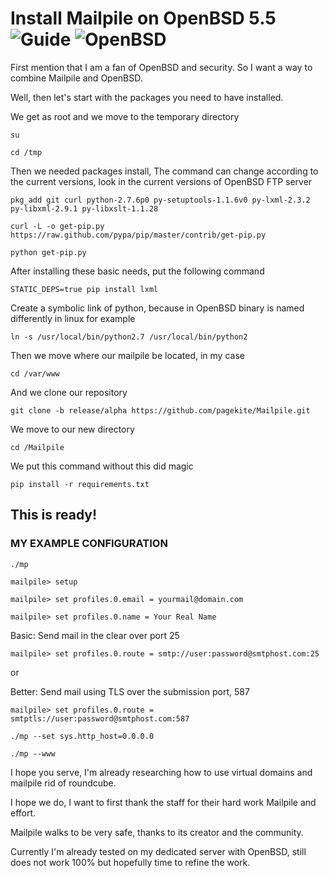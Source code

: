 # Install Mailpile on OpenBSD 5.5 ![Guide](https://github.com/pagekite/Mailpile/wiki/images/page-guide.png) ![OpenBSD](http://www.openbsd.org/art/puffy/ppuf100X91.gif)

First mention that I am a fan of OpenBSD and security. So I want a way to combine Mailpile and OpenBSD.

Well, then let's start with the packages you need to have installed.

We get as root and we move to the temporary directory

`su`

`cd /tmp`

Then we needed packages install, The command can change according to the current versions, look in the current versions of OpenBSD FTP server

`pkg_add git curl python-2.7.6p0 py-setuptools-1.1.6v0 py-lxml-2.3.2 py-libxml-2.9.1 py-libxslt-1.1.28`

`curl -L -o get-pip.py https://raw.github.com/pypa/pip/master/contrib/get-pip.py`

`python get-pip.py`

After installing these basic needs, put the following command

`STATIC_DEPS=true pip install lxml`

Create a symbolic link of python, because in OpenBSD binary is named differently in linux for example

`ln -s /usr/local/bin/python2.7 /usr/local/bin/python2`

Then we move where our mailpile be located, in my case

`cd /var/www`

And we clone our repository

`git clone -b release/alpha https://github.com/pagekite/Mailpile.git`

We move to our new directory

`cd /Mailpile`

We put this command without this did magic

`pip install -r requirements.txt`

## This is ready! 

### MY EXAMPLE CONFIGURATION

`./mp`

`mailpile> setup`

`mailpile> set profiles.0.email = yourmail@domain.com`

`mailpile> set profiles.0.name = Your Real Name`

Basic: Send mail in the clear over port 25

`mailpile> set profiles.0.route = smtp://user:password@smtphost.com:25`

or

Better: Send mail using TLS over the submission port, 587

`mailpile> set profiles.0.route = smtptls://user:password@smtphost.com:587`

`./mp --set sys.http_host=0.0.0.0`

`./mp --www`

I hope you serve, I'm already researching how to use virtual domains and mailpile rid of roundcube. 

I hope we do, I want to first thank the staff for their hard work Mailpile and effort. 

Mailpile walks to be very safe, thanks to its creator and the community. 

Currently I'm already tested on my dedicated server with OpenBSD, still does not work 100% but hopefully time to refine the work.
